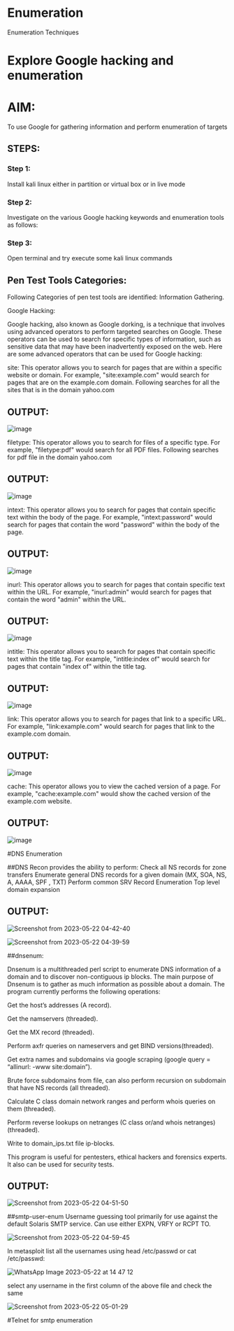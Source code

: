 # Enumeration
Enumeration Techniques

# Explore Google hacking and enumeration 

# AIM:

To use Google for gathering information and perform enumeration of targets

## STEPS:

### Step 1:

Install kali linux either in partition or virtual box or in live mode

### Step 2:

Investigate on the various Google hacking keywords and enumeration tools as follows:


### Step 3:
Open terminal and try execute some kali linux commands

## Pen Test Tools Categories:  

Following Categories of pen test tools are identified:
Information Gathering.

Google Hacking:

Google hacking, also known as Google dorking, is a technique that involves using advanced operators to perform targeted searches on Google. These operators can be used to search for specific types of information, such as sensitive data that may have been inadvertently exposed on the web. Here are some advanced operators that can be used for Google hacking:

site: This operator allows you to search for pages that are within a specific website or domain. For example, "site:example.com" would search for pages that are on the example.com domain.
Following searches for all the sites that is in the domain yahoo.com
## OUTPUT:
![image](https://github.com/22003264/Enumeration/assets/119389139/75019822-2a90-47e2-93cf-5c0d8ce50f3d)


filetype: This operator allows you to search for files of a specific type. For example, "filetype:pdf" would search for all PDF files.
Following searches for pdf file in the domain yahoo.com
## OUTPUT:
![image](https://github.com/22003264/Enumeration/assets/119389139/aca98252-be96-42cb-8291-95388802523f)




intext: This operator allows you to search for pages that contain specific text within the body of the page. For example, "intext:password" would search for pages that contain the word "password" within the body of the page.
## OUTPUT:
![image](https://github.com/22003264/Enumeration/assets/119389139/79c3aa8a-24c1-46dc-b2fa-5d45cf440bb5)



inurl: This operator allows you to search for pages that contain specific text within the URL. For example, "inurl:admin" would search for pages that contain the word "admin" within the URL.

## OUTPUT:
![image](https://github.com/22003264/Enumeration/assets/119389139/5df0d26a-9a8d-41b1-806b-39ee0b516fd5)

intitle: This operator allows you to search for pages that contain specific text within the title tag. For example, "intitle:index of" would search for pages that contain "index of" within the title tag.

## OUTPUT:
![image](https://github.com/22003264/Enumeration/assets/119389139/76cec9fc-3756-4e59-8ab7-62ef225e49f6)


link: This operator allows you to search for pages that link to a specific URL. For example, "link:example.com" would search for pages that link to the example.com domain.
## OUTPUT:
![image](https://github.com/22003264/Enumeration/assets/119389139/48385782-16fa-4b11-bb77-410f4b69d328)


cache: This operator allows you to view the cached version of a page. For example, "cache:example.com" would show the cached version of the example.com website.
## OUTPUT:
![image](https://github.com/22003264/Enumeration/assets/119389139/fed106bd-ef84-4eba-9f20-42f0578caf07)

 
#DNS Enumeration


##DNS Recon
provides the ability to perform:
Check all NS records for zone transfers
Enumerate general DNS records for a given domain (MX, SOA, NS, A, AAAA, SPF , TXT)
Perform common SRV Record Enumeration
Top level domain expansion
## OUTPUT:
![Screenshot from 2023-05-22 04-42-40](https://github.com/22003264/Enumeration/assets/119389139/404a97fc-30d3-4dbf-bd44-e87e8a6a7c4d)


![Screenshot from 2023-05-22 04-39-59](https://github.com/22003264/Enumeration/assets/119389139/cccb27a8-2711-492a-bda9-5fa261c0f27c)



##dnsenum:

Dnsenum is a multithreaded perl script to enumerate DNS information of a domain and to discover non-contiguous ip blocks. The main purpose of Dnsenum is to gather as much information as possible about a domain. The program currently performs the following operations:

Get the host’s addresses (A record).

Get the namservers (threaded).

Get the MX record (threaded).

Perform axfr queries on nameservers and get BIND versions(threaded).

Get extra names and subdomains via google scraping (google query = “allinurl: -www site:domain”).

Brute force subdomains from file, can also perform recursion on subdomain that have NS records (all threaded).

Calculate C class domain network ranges and perform whois queries on them (threaded).

Perform reverse lookups on netranges (C class or/and whois netranges) (threaded).

Write to domain_ips.txt file ip-blocks.

This program is useful for pentesters, ethical hackers and forensics experts. It also can be used for security tests.

## OUTPUT:
![Screenshot from 2023-05-22 04-51-50](https://github.com/22003264/Enumeration/assets/119389139/2c7f0da3-b169-4390-a802-e7da5842a787)


##smtp-user-enum
Username guessing tool primarily for use against the default Solaris SMTP service. Can use either EXPN, VRFY or RCPT TO.

![Screenshot from 2023-05-22 04-59-45](https://github.com/22003264/Enumeration/assets/119389139/36268e62-becc-4a52-971d-0db0460b9673)

In metasploit list all the usernames using head /etc/passwd or cat /etc/passwd:

![WhatsApp Image 2023-05-22 at 14 47 12](https://github.com/22003264/Enumeration/assets/119389139/2decc652-0645-4faa-a05d-aee0d3903515)

select any username in the first column of the above file and check the same

![Screenshot from 2023-05-22 05-01-29](https://github.com/22003264/Enumeration/assets/119389139/213e9b42-33e5-41d4-a2bc-ec3e7c03bd72)

#Telnet for smtp enumeration

